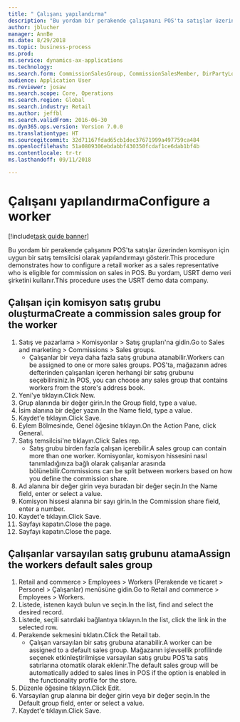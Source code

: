 ```yaml
--- 
title: " Çalışanı yapılandırma"
description: "Bu yordam bir perakende çalışanını POS'ta satışlar üzerinden komisyon için uygun bir satış temsilcisi olarak yapılandırmayı gösterir."
author: jblucher
manager: AnnBe
ms.date: 8/29/2018
ms.topic: business-process
ms.prod: 
ms.service: dynamics-ax-applications
ms.technology: 
ms.search.form: CommissionSalesGroup, CommissionSalesMember, DirPartyLookup, HcmWorker
audience: Application User
ms.reviewer: josaw
ms.search.scope: Core, Operations
ms.search.region: Global
ms.search.industry: Retail
ms.author: jeffbl
ms.search.validFrom: 2016-06-30
ms.dyn365.ops.version: Version 7.0.0
ms.translationtype: HT
ms.sourcegitcommit: 32d71167fdad65cb1dec37671999a497759ca484
ms.openlocfilehash: 51a0809306ebdabbf430350fcdaf1ce6dab1bf4b
ms.contentlocale: tr-tr
ms.lasthandoff: 09/11/2018

---
```

# <a name="configure-a-worker"></a><span data-ttu-id="e6d2d-103"> Çalışanı yapılandırma</span><span class="sxs-lookup"><span data-stu-id="e6d2d-103">Configure a worker</span></span>

[!include[task guide banner](../includes/task-guide-banner.md)]

<span data-ttu-id="e6d2d-104">Bu yordam bir perakende çalışanını POS'ta satışlar üzerinden komisyon için uygun bir satış temsilcisi olarak yapılandırmayı gösterir.</span><span class="sxs-lookup"><span data-stu-id="e6d2d-104">This procedure demonstrates how to configure a retail worker as a sales representative who is eligible for commission on sales in POS.</span></span> <span data-ttu-id="e6d2d-105">Bu yordam, USRT demo veri şirketini kullanır.</span><span class="sxs-lookup"><span data-stu-id="e6d2d-105">This procedure uses the USRT demo data company.</span></span>


## <a name="create-a-commission-sales-group-for-the-worker"></a><span data-ttu-id="e6d2d-106">Çalışan için komisyon satış grubu oluşturma</span><span class="sxs-lookup"><span data-stu-id="e6d2d-106">Create a commission sales group for the worker</span></span>
1. <span data-ttu-id="e6d2d-107">Satış ve pazarlama > Komisyonlar > Satış grupları'na gidin.</span><span class="sxs-lookup"><span data-stu-id="e6d2d-107">Go to Sales and marketing > Commissions > Sales groups.</span></span>
    * <span data-ttu-id="e6d2d-108">Çalışanlar bir veya daha fazla satış grubuna atanabilir.</span><span class="sxs-lookup"><span data-stu-id="e6d2d-108">Workers can be assigned to one or more sales groups.</span></span> <span data-ttu-id="e6d2d-109">POS'ta, mağazanın adres defterinden çalışanları içeren herhangi bir satış grubunu seçebilirsiniz.</span><span class="sxs-lookup"><span data-stu-id="e6d2d-109">In POS, you can choose any sales group that contains workers from the store's address book.</span></span>  
2. <span data-ttu-id="e6d2d-110">Yeni'ye tıklayın.</span><span class="sxs-lookup"><span data-stu-id="e6d2d-110">Click New.</span></span>
3. <span data-ttu-id="e6d2d-111">Grup alanında bir değer girin.</span><span class="sxs-lookup"><span data-stu-id="e6d2d-111">In the Group field, type a value.</span></span>
4. <span data-ttu-id="e6d2d-112">İsim alanına bir değer yazın.</span><span class="sxs-lookup"><span data-stu-id="e6d2d-112">In the Name field, type a value.</span></span>
5. <span data-ttu-id="e6d2d-113">Kaydet'e tıklayın.</span><span class="sxs-lookup"><span data-stu-id="e6d2d-113">Click Save.</span></span>
6. <span data-ttu-id="e6d2d-114">Eylem Bölmesinde, Genel öğesine tıklayın.</span><span class="sxs-lookup"><span data-stu-id="e6d2d-114">On the Action Pane, click General.</span></span>
7. <span data-ttu-id="e6d2d-115">Satış temsilcisi'ne tıklayın.</span><span class="sxs-lookup"><span data-stu-id="e6d2d-115">Click Sales rep.</span></span>
    * <span data-ttu-id="e6d2d-116">Satış grubu birden fazla çalışan içerebilir.</span><span class="sxs-lookup"><span data-stu-id="e6d2d-116">A sales group can contain more than one worker.</span></span> <span data-ttu-id="e6d2d-117">Komisyonlar, komisyon hissesini nasıl tanımladığınıza bağlı olarak çalışanlar arasında bölünebilir.</span><span class="sxs-lookup"><span data-stu-id="e6d2d-117">Commissions can be split between workers based on how you define the commission share.</span></span>  
8. <span data-ttu-id="e6d2d-118">Ad alanına bir değer girin veya buradan bir değer seçin.</span><span class="sxs-lookup"><span data-stu-id="e6d2d-118">In the Name field, enter or select a value.</span></span>
9. <span data-ttu-id="e6d2d-119">Komisyon hissesi alanına bir sayı girin.</span><span class="sxs-lookup"><span data-stu-id="e6d2d-119">In the Commission share field, enter a number.</span></span>
10. <span data-ttu-id="e6d2d-120">Kaydet'e tıklayın.</span><span class="sxs-lookup"><span data-stu-id="e6d2d-120">Click Save.</span></span>
11. <span data-ttu-id="e6d2d-121">Sayfayı kapatın.</span><span class="sxs-lookup"><span data-stu-id="e6d2d-121">Close the page.</span></span>
12. <span data-ttu-id="e6d2d-122">Sayfayı kapatın.</span><span class="sxs-lookup"><span data-stu-id="e6d2d-122">Close the page.</span></span>

## <a name="assign-the-workers-default-sales-group"></a><span data-ttu-id="e6d2d-123">Çalışanlar varsayılan satış grubunu atama</span><span class="sxs-lookup"><span data-stu-id="e6d2d-123">Assign the workers default sales group</span></span>
1. <span data-ttu-id="e6d2d-124">Retail and commerce > Employees > Workers (Perakende ve ticaret > Personel > Çalışanlar) menüsüne gidin.</span><span class="sxs-lookup"><span data-stu-id="e6d2d-124">Go to Retail and commerce > Employees > Workers.</span></span>
2. <span data-ttu-id="e6d2d-125">Listede, istenen kaydı bulun ve seçin.</span><span class="sxs-lookup"><span data-stu-id="e6d2d-125">In the list, find and select the desired record.</span></span>
3. <span data-ttu-id="e6d2d-126">Listede, seçili satırdaki bağlantıya tıklayın.</span><span class="sxs-lookup"><span data-stu-id="e6d2d-126">In the list, click the link in the selected row.</span></span>
4. <span data-ttu-id="e6d2d-127">Perakende sekmesini tıklatın.</span><span class="sxs-lookup"><span data-stu-id="e6d2d-127">Click the Retail tab.</span></span>
    * <span data-ttu-id="e6d2d-128">Çalışan varsayılan bir satış grubuna atanabilir.</span><span class="sxs-lookup"><span data-stu-id="e6d2d-128">A worker can be assigned to a default sales group.</span></span> <span data-ttu-id="e6d2d-129">Mağazanın işlevsellik profilinde seçenek etkinleştirilmişse varsayılan satış grubu POS'ta satış satırlarına otomatik olarak eklenir.</span><span class="sxs-lookup"><span data-stu-id="e6d2d-129">The default sales group will be automatically added to sales lines in POS if the option is enabled in the functionality profile for the store.</span></span>  
5. <span data-ttu-id="e6d2d-130">Düzenle öğesine tıklayın.</span><span class="sxs-lookup"><span data-stu-id="e6d2d-130">Click Edit.</span></span>
6. <span data-ttu-id="e6d2d-131">Varsayılan grup alanına bir değer girin veya bir değer seçin.</span><span class="sxs-lookup"><span data-stu-id="e6d2d-131">In the Default group field, enter or select a value.</span></span>
7. <span data-ttu-id="e6d2d-132">Kaydet'e tıklayın.</span><span class="sxs-lookup"><span data-stu-id="e6d2d-132">Click Save.</span></span>


